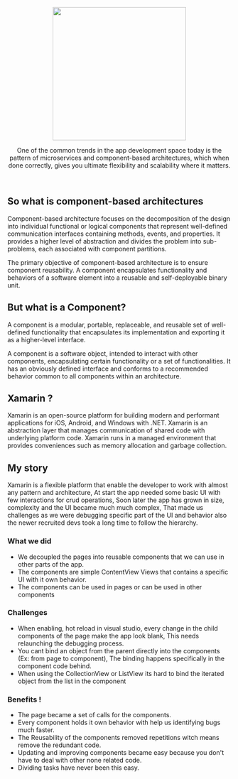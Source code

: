 <p align="center">
<img src="https://vueschool.io/media/cb103360d9341bd311b96974a83a3a91/vuejs-components-fundamentals.png" width="300" />
</p>
<p align="center">
One of the common trends in the app development space today is the pattern of microservices and component-based architectures, which when done correctly, gives you ultimate flexibility and scalability where it matters.
</p>
<br>

## So what is component-based architectures

Component-based architecture focuses on the decomposition of the design into individual functional or logical components that represent well-defined communication interfaces containing methods, events, and properties. It provides a higher level of abstraction and divides the problem into sub-problems, each associated with component partitions.

The primary objective of component-based architecture is to ensure component reusability. A component encapsulates functionality and behaviors of a software element into a reusable and self-deployable binary unit.

## But what is a Component?

A component is a modular, portable, replaceable, and reusable set of well-defined functionality that encapsulates its implementation and exporting it as a higher-level interface.

A component is a software object, intended to interact with other components, encapsulating certain functionality or a set of functionalities. It has an obviously defined interface and conforms to a recommended behavior common to all components within an architecture.


## Xamarin ?
Xamarin is an open-source platform for building modern and performant applications for iOS, Android, and Windows with .NET. Xamarin is an abstraction layer that manages communication of shared code with underlying platform code. Xamarin runs in a managed environment that provides conveniences such as memory allocation and garbage collection.

## My story
Xamarin is a flexible platform that enable the developer to work with almost any pattern and architecture, At start the app needed some basic UI with few interactions for crud operations, Soon later the app has grown in size, complexity and the UI became much much complex, That made us challenges as we were debugging specific part of the UI and behavior also the newer recruited devs took a long time to follow the hierarchy.

### What we did 
- We decoupled the pages into reusable components that we can use in other parts of the app.
- The components are simple ContentView Views that contains a specific UI with it own behavior.
- The components can be used in pages or can be used in other components

### Challenges
- When enabling, hot reload in visual studio, every change in the child components of the page make the app look blank, This needs relaunching the debugging process.
- You cant bind an object from the parent directly into the components (Ex: from page to component), The binding happens specifically in the component code behind.
- When using the CollectionView or ListView its hard to bind the iterated object from the list in the component

### Benefits !
- The page became a set of calls for the components.
- Every component holds it own behavior with help us identifying bugs much faster.
- The Reusability of the components removed repetitions witch means remove the redundant code.
- Updating and improving components became easy because you don't have to deal with other none related code.
- Dividing tasks have never been this easy.





